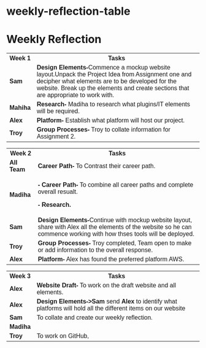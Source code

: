 # weekly-reflection-table
<!DOCTYPE html>
<html>
<head>
<style>
#customers {
  font-family: Arial, Helvetica, sans-serif;
  border-collapse: collapse;
  width: 100%;
}

#customers td, #customers th {
  border: 4px solid #000000;
  padding: 8px;
}

#customers tr:nth-child(even){background-color: #FOFFFF;}



#customers th {
  padding-top: 12px;
  padding-bottom: 12px;
  text-align: center;
  background-color: #DC143C;
  color: white;
}
</style>
</head>
<body>

<h1><b>Weekly Reflection</b></h1>

<table id="customers">
  <tr>
    <th>Week 1</th>
    <th>Tasks</th>
   
  </tr>
  <tr>
    <td><b>Sam</b></td>
    <td><b> Design Elements-</b>Commence a mockup website layout.Unpack the Project Idea from Assignment one and decipher what elements are to be developed for the website. Break up the elements and create sections that are appropriate to work with.</td>   
  </tr>
  <tr>
    <td><b> Mahiha</b></td>
    <td><b>Research-</b> Madiha to research what plugins/IT elements will be required.</td>    
  </tr>
  <tr>
    <td><b>Alex</b></td>
    <td><b> Platform-</b> Establish what platform will host our project.</td>   
  </tr>
  <tr>
    <td><b>Troy</b></td>
    <td><b>Group Processes-</b> Troy to collate information for Assignment 2.</td>
  
   <table id="customers">
  <tr>
    <th>Week 2</th>
    <th>Tasks</th>    
  </tr>
  <tr>
    <td><b>All Team</b></td>
    <td><b>Career Path-</b> To Contrast their career path.</td>  
  </tr>
  <tr>
    <td><b>Madiha</b></td>
    <td><p><b>- Career Path-</b> To combine all career paths and complete overall resualt.</p>
      <p><b>- Research.</b></p>
    </td>   
  </tr>
  <tr>
    <td><b>Sam</b></td>
    <td><b>Design Elements-</b>Continue with mockup website layout, share with Alex all the elements of the website so he can commence working with how thses tools will be deployed.</td>    
  </tr>
  <tr>
    <td><b>Troy</b></td>
    <td><b> Group Processes-</b> Troy completed, Team open to make or add information to the overall response.</td>   
  </tr>
  <tr>
    <td><b> Alex</b></td>
    <td><b>Platform-</b> Alex has found the preferred platform AWS.</td>
  </table>
   <table id="customers">
  <tr>
    <th>Week 3</th>
    <th>Tasks</th>   
  </tr>  
  <tr>
    <td><b>Alex </b></td>
    <td><b> Website Draft-</b> To work on the draft website and all elements.</td>
    </tr>
    <tr>
    <td><b> Alex</b></td>
    <td><b> Design Elements-></b><b>Sam </b> send <b>Alex</b> to identify what platforms will hold all the different items on our website</td>
    </tr>
    <tr>
    <td><b>Sam</b></td>
    <td>To collate and create our weekly reflection.</td>
    </tr>
    <tr>
    <td><b>Madiha</b></td>
    <td></td>
    </tr>
    <tr>
    <td><b>Troy</b></td>
    <td>To work on GitHub,</td>
    </tr>
    
 
</table>

</body>
</html>


